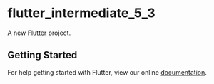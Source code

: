 # flutter_intermediate_5_3

A new Flutter project.

## Getting Started

For help getting started with Flutter, view our online
[documentation](https://flutter.io/).
